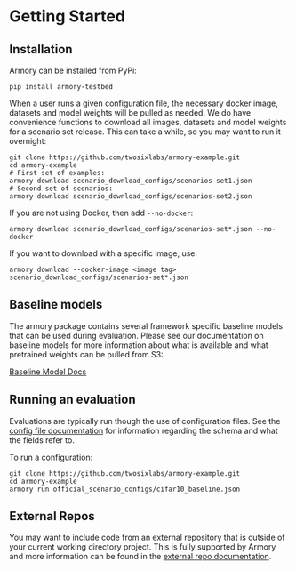 # Getting Started

## Installation
Armory can be installed from PyPi:
```
pip install armory-testbed
```

When a user runs a given configuration file, the necessary docker image, datasets and 
model weights will be pulled as needed. We do have convenience functions to download 
all images, datasets and model weights for a scenario set release. This can take a 
while, so you may want to run it overnight:
```
git clone https://github.com/twosixlabs/armory-example.git
cd armory-example
# First set of examples:
armory download scenario_download_configs/scenarios-set1.json
# Second set of scenarios:
armory download scenario_download_configs/scenarios-set2.json
```  
If you are not using Docker, then add `--no-docker`: 
```
armory download scenario_download_configs/scenarios-set*.json --no-docker
```

If you want to download with a specific image, use:
```
armory download --docker-image <image tag> scenario_download_configs/scenarios-set*.json
```

## Baseline models
The armory package contains several framework specific baseline models that can be used
during evaluation. Please see our documentation on baseline models for more information 
about what is available and what pretrained weights can be pulled from S3:

[Baseline Model Docs](baseline_models.md)

## Running an evaluation
Evaluations are typically run though the use of configuration files. See the 
[config file documentation](configuration_files.md) for information regarding the 
schema and what the fields refer to.

To run a configuration:
```
git clone https://github.com/twosixlabs/armory-example.git
cd armory-example
armory run official_scenario_configs/cifar10_baseline.json
```

## External Repos
You may want to include code from an external repository that is outside of your 
current working directory project. This is fully supported by Armory and more 
information can be found in the [external repo documentation](external_repos.md).
